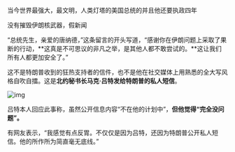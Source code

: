 当今世界最强大，最文明，人类灯塔的美国总统的并且他还要执政四年

没有摧毁伊朗核武器，假新闻

“总统先生，亲爱的唐纳德，”这条留言的开头写道，“感谢你在伊朗问题上采取了果断的行动，**这真是不可思议的非凡之举，是其他人都不敢尝试的。**这让我们所有人都更加安全了。”

这不是特朗普收到的狂热支持者的信件，也不是他在社交媒体上用熟悉的全大写风格自吹自擂。这是**北约秘书长马克·吕特发给特朗普的私人短信**。

![img](../images/007dd8de50db47f3bed9691d0ac24200.webp)

吕特本人回应此事称，虽然公开信息内容“不在他的计划中”，**但他觉得“完全没问题”。**



有网友表示，“我感觉有点反胃。不仅仅是因为吕特，还因为特朗普公开私人短信。他的所作所为简直毫无底线。”